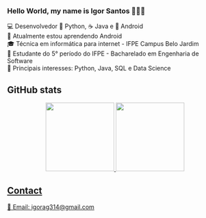 ### Hello World, my name is Igor Santos 👩‍💻👋
 
 💻 Desenvolvedor 🐍 Python, ☕ Java e 📱 Android<br/>
 🌱 Atualmente estou aprendendo Android<br/> 
 🎓 Técnica em informática para internet - IFPE Campus Belo Jardim<br/> 
 🏫 Estudante do 5° período do IFPE - Bacharelado em Engenharia de Software<br/> 
 📌 Principais interesses: Python, Java, SQL e Data Science<br/> 
 
## GitHub stats

<div align="center">
  <a href="https://github.com/igorsantos314">
  <img height="160em" src="https://github-readme-stats.vercel.app/api/top-langs/?username=igorsantos314&layout=compact&langs_count=10&theme=dracula"/>
  <img height="160em" src="https://github-readme-stats.vercel.app/api?username=igorsantos314&show_icons=true&theme=dracula&include_all_commits=true&count_private=true"/>
</div> 
 
## Contact
 📧 Email: igorag314@gmail.com<br/> 





